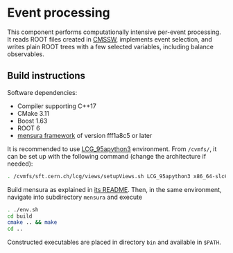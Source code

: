 # Event processing

This component performs computationally intensive per-event processing. It reads ROOT files created in [CMSSW](../CMSSW), implements event selection, and writes plain ROOT trees with a few selected variables, including balance observables.


## Build instructions

Software dependencies:

 * Compiler supporting C++17
 * CMake 3.11
 * Boost 1.63
 * ROOT 6
 * [mensura framework](https://github.com/andrey-popov/mensura) of version fff1a8c5 or later

It is recommended to use [LCG_95apython3](http://lcginfo.cern.ch/release/95apython3/) environment. From `/cvmfs/`, it can be set up with the following command (change the architecture if needed):

```sh
. /cvmfs/sft.cern.ch/lcg/views/setupViews.sh LCG_95apython3 x86_64-slc6-gcc8-opt
```

Build mensura as explained in [its README]((https://github.com/andrey-popov/mensura)). Then, in the same environment, navigate into subdirectory `mensura` and execute

```sh
. ./env.sh
cd build
cmake .. && make
cd ..
```

Constructed executables are placed in directory `bin` and available in `$PATH`.
